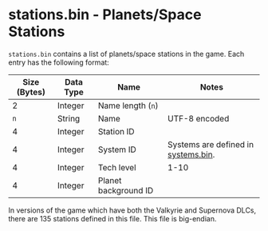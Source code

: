 # stations.bin - Planets/Space Stations

`stations.bin` contains a list of planets/space stations in the game.
Each entry has the following format:

| Size (Bytes) | Data Type | Name | Notes |
| --- | --- | --- | --- |
| 2 | Integer | Name length (`n`) | |
| `n` | String | Name | UTF-8 encoded |
| 4 | Integer | Station ID | |
| 4 | Integer | System ID | Systems are defined in [systems.bin](systems.md). |
| 4 | Integer | Tech level | 1-10 |
| 4 | Integer | Planet background ID | |

In versions of the game which have both the Valkyrie and Supernova DLCs, there are 135 stations defined in this file.
This file is big-endian.
